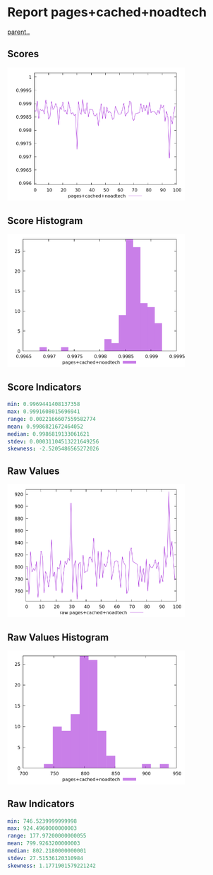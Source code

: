 # Report pages+cached+noadtech

[parent..](./..)  


## Scores

![score](./score.png)  

## Score Histogram

![hist](./hist.png)  

## Score Indicators

```yaml
min: 0.9969441408137358
max: 0.9991608015696941
range: 0.0022166607559582774
mean: 0.9986821672464052
median: 0.9986819133061621
stdev: 0.00031104513221649256
skewness: -2.5205486565272026

```

## Raw Values

![raw](./raw.png)  

## Raw Values Histogram

![raw hist](./raw_hist.png)  

## Raw Indicators

```yaml
min: 746.5239999999998
max: 924.4960000000003
range: 177.97200000000055
mean: 799.9263200000003
median: 802.2180000000001
stdev: 27.51536120310984
skewness: 1.1771901579221242

```

<style>
  img {
    max-width: 80%;
  }
</style>
      
